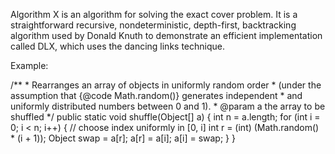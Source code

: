 ﻿Algorithm X is an algorithm for solving the exact cover problem. It is a straightforward recursive, nondeterministic, depth-first,
backtracking algorithm used by Donald Knuth to demonstrate an efficient implementation called DLX, which uses the dancing links technique.

Example:

 /**
     * Rearranges an array of objects in uniformly random order
     * (under the assumption that {@code Math.random()} generates independent
     * and uniformly distributed numbers between 0 and 1).
     * @param a the array to be shuffled
     */
        public static void shuffle(Object[] a) {
        int n = a.length;
        for (int i = 0; i < n; i++) {
                // choose index uniformly in [0, i]
                int r = (int) (Math.random() * (i + 1));
                Object swap = a[r];
                a[r] = a[i];
                a[i] = swap;
            }
        }
